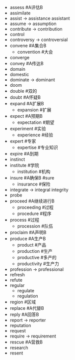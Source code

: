 * assess #A评估B
* assimilate
* assist        -> assistance assistant
* assume        -> assumption
* contribute    -> contribution
* control
* controversy   -> controversial
* convene #A集合B
	* convention #大会
* converge
* convey #A传达B
* domain
* domestic
* dominate      -> dominant
* doom
* double #双的
* doubt #A怀疑B
* expand #A扩展B
	* expansion #扩展
* expect #A预期B
	* expectation #期望
* experiment #实验
	* experience #经验
* expert #专家
	* expertise #专业知识
* expire #A到期
* instinct
* institute #学院
	* institution #机构
* insure #A确保B #sure
	* insurance #保险
* integrate     -> integral integrity
* probe
* proceed #A继续进行B
	* proceeding #过程
	* procedure #程序
* process #过程
	* procession #队伍
* proclaim #A声明B
* produce #A生产B
	* product #产品
	* production #生产
	* productive #多产的
	* productivity #生产力
* profession    -> professional
* refresh
* refute
* regular
	* regulate
	* regulation
* region #区域
* replace #A代替B
* reply #A回答B
* report        -> reporter
* reputation
* request
* require       -> requirement
* rescue #A营救B
* research
* resent